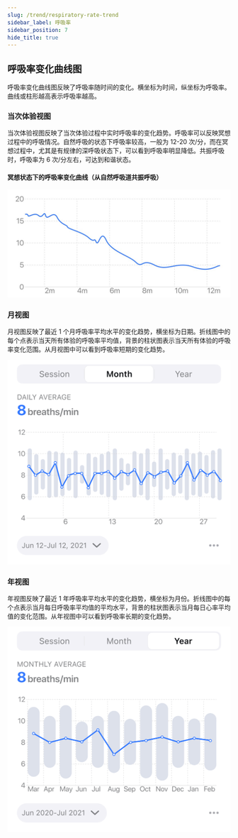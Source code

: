 ```yaml
---
slug: /trend/respiratory-rate-trend
sidebar_label: 呼吸率
sidebar_position: 7
hide_title: true
---
```


## 呼吸率变化曲线图

呼吸率变化曲线图反映了呼吸率随时间的变化。横坐标为时间，纵坐标为呼吸率。曲线或柱形越高表示呼吸率越高。

### 当次体验视图

当次体验视图反映了当次体验过程中实时呼吸率的变化趋势。呼吸率可以反映冥想过程中的呼吸情况。自然呼吸的状态下呼吸率较高，一般为 12-20 次/分，而在冥想过程中，尤其是有规律的深呼吸状态下，可以看到呼吸率明显降低。共振呼吸时，呼吸率为 6 次/分左右，可达到和谐状态。

#### 冥想状态下的呼吸率变化曲线（从自然呼吸道共振呼吸）
![冥想状态下的呼吸率变化曲线（从自然呼吸到共振呼吸）](Image3/21.PNG)

### 月视图

月视图反映了最近 1 个月呼吸率平均水平的变化趋势，横坐标为日期。折线图中的每个点表示当天所有体验的呼吸率平均值，背景的柱状图表示当天所有体验的呼吸率变化范围。从月视图中可以看到呼吸率短期的变化趋势。

![图](Image3/Respiratory-m.png)

### 年视图

年视图反映了最近 1 年呼吸率平均水平的变化趋势，横坐标为月份。折线图中的每个点表示当月每日呼吸率平均值的平均水平，背景的柱状图表示当月每日心率平均值的变化范围。从年视图中可以看到呼吸率长期的变化趋势。

![图](Image3/Respiratory-y.png)
